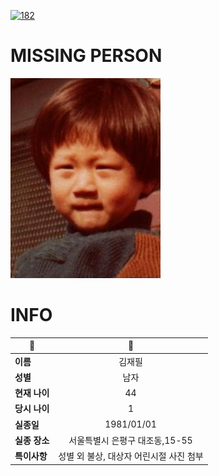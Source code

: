 [![182](https://img.shields.io/badge/%EC%8B%A4%EC%A2%85%EC%8B%A0%EA%B3%A0%EB%8A%94%20%EA%B5%AD%EB%B2%88%EC%97%86%EC%9D%B4-182-blue)](http://safe182.go.kr/index.do)

# MISSING PERSON

<img src="./missing_person.jpg">

# INFO

|🔑|💎|
|--|:--:|
|**이름**|김재필|
|**성별**|남자|
|**현재 나이**|44|
|**당시 나이**|1|
|**실종일**|1981/01/01|
|**실종 장소**|서울특별시 은평구 대조동,15-55|
|**특이사항**|성별 외 불상, 대상자 어린시절 사진 첨부|
